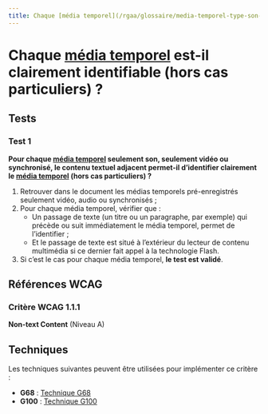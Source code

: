 ```yaml
---
title: Chaque [média temporel](/rgaa/glossaire/media-temporel-type-son-video-et-synchronise) est-il clairement identifiable (hors cas particuliers) ?
---
```


# Chaque [média temporel](/rgaa/glossaire/media-temporel-type-son-video-et-synchronise) est-il clairement identifiable (hors cas particuliers) ?



## Tests

### Test 1

**Pour chaque [média temporel](/rgaa/glossaire/media-temporel-type-son-video-et-synchronise) seulement son, seulement vidéo ou synchronisé, le contenu textuel adjacent permet-il d’identifier clairement le [média temporel](/rgaa/glossaire/media-temporel-type-son-video-et-synchronise) (hors cas particuliers) ?**

1. Retrouver dans le document les médias temporels pré-enregistrés seulement vidéo, audio ou synchronisés ;
2. Pour chaque média temporel, vérifier que :
   - Un passage de texte (un titre ou un paragraphe, par exemple) qui précède ou suit immédiatement le média temporel, permet de l’identifier ;
   - Et le passage de texte est situé à l’extérieur du lecteur de contenu multimédia si ce dernier fait appel à la technologie Flash.
3. Si c’est le cas pour chaque média temporel, **le test est validé**.



## Références WCAG

### Critère WCAG 1.1.1

**Non-text Content** (Niveau A)



## Techniques

Les techniques suivantes peuvent être utilisées pour implémenter ce critère :

- **G68** : [Technique G68](https://www.w3.org/WAI/WCAG21/Techniques/html/G68)
- **G100** : [Technique G100](https://www.w3.org/WAI/WCAG21/Techniques/html/G100)
